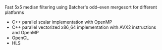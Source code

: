 Fast 5x5 median filtering using Batcher's odd–even mergesort for different platforms
  + C++ parallel scalar implementation with OpenMP
  + C++ parallel vectorized x86_64 implementation with AVX2 instructions and OpenMP
  + OpenCL 
  + HLS 
